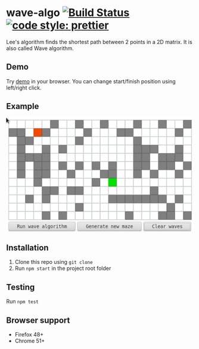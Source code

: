 # wave-algo [![Build Status](https://travis-ci.org/kubk/wave-algo.svg?branch=master)](https://travis-ci.org/kubk/wave-algo) [![code style: prettier](https://img.shields.io/badge/code_style-prettier-ff69b4.svg?style=flat-square)](https://github.com/prettier/prettier)
Lee's algorithm finds the shortest path between 2 points in a 2D matrix. It is also called Wave algorithm.

## Demo
Try [demo](https://kubk.github.io/wave-algo/build) in your browser. You can change start/finish position using left/right click.

## Example
![example](out.gif)

## Installation
1. Clone this repo using `git clone`
2. Run `npm start` in the project root folder

## Testing
Run `npm test`

## Browser support
- Firefox 48+
- Chrome 51+

